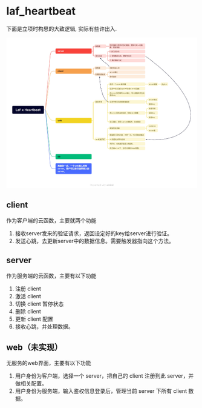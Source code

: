# laf_heartbeat

下面是立项时构思的大致逻辑, 实际有些许出入.

![20834de9a8c0edd5c766c9887230680](README/20834de9a8c0edd5c766c9887230680.png)

## client

作为客户端的云函数，主要就两个功能

1. 接收server发来的验证请求，返回设定好的key给server进行验证。
2. 发送心跳，去更新server中的数据信息。需要触发器指向这个方法。

## server

作为服务端的云函数，主要有以下功能

1. 注册 client
2. 激活 client
3. 切换 client 暂停状态
4. 删除 client
5. 更新 client 配置
6. 接收心跳，并处理数据。

## web（未实现）

无服务的web界面，主要有以下功能

1. 用户身份为客户端，选择一个 server，把自己的 client 注册到此 server，并做相关配置。
2. 用户身份为服务端，输入鉴权信息登录后，管理当前 server 下所有 client 数据。

